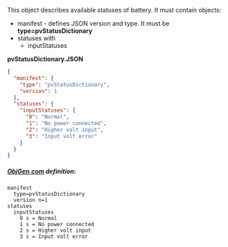 This object describes available statuses of battery. It must contain objects:

- manifest - defines JSON version and type. It must be **type=pvStatusDictionary**
- statuses with
  - inputStatuses



**pvStatusDictionary.JSON**

```json
{
  "manifest": {
    "type": "pvStatusDictionary",
    "version": 1
  },
  "statuses": {
    "inputStatuses": {
      "0": "Normal",
      "1": "No power connected",
      "2": "Higher volt input",
      "3": "Input volt error"
    }
  }
}
```



##### [ObjGen.com](http://www.objgen.com/json) definition:

```
manifest
  type=pvStatusDictionary
  version n=1
statuses
  inputStatuses
    0 s = Normal
    1 s = No power connected
    2 s = Higher volt input
    3 s = Input volt error
```

